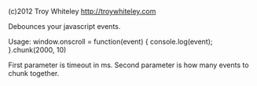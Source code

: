(c)2012 Troy Whiteley
http://troywhiteley.com

Debounces your javascript events.

Usage:
	window.onscroll = function(event) {
    		console.log(event);
	}.chunk(2000, 10)

First parameter is timeout in ms. Second parameter is how many events to chunk together.
